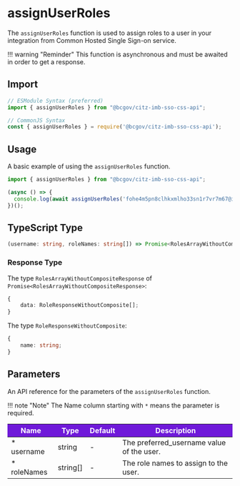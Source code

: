 # assignUserRoles

The `assignUserRoles` function is used to assign roles to a user in your integration from Common Hosted Single Sign-on service. 

!!! warning "Reminder"
    This function is asynchronous and must be awaited in order to get a response.

## Import

```JavaScript
// ESModule Syntax (preferred)
import { assignUserRoles } from "@bcgov/citz-imb-sso-css-api";

// CommonJS Syntax
const { assignUserRoles } = require('@bcgov/citz-imb-sso-css-api');
```

## Usage

A basic example of using the `assignUserRoles` function.

```JavaScript
import { assignUserRoles } from "@bcgov/citz-imb-sso-css-api";

(async () => {
  console.log(await assignUserRoles('fohe4m5pn8clhkxmlho33sn1r7vr7m67@idir', ['Admin']));
})();
```

## TypeScript Type

<!-- The following code block is auto generated when types in the package change. -->
<!-- TYPE: assignUserRoles -->
```TypeScript
(username: string, roleNames: string[]) => Promise<RolesArrayWithoutCompositeResponse>;
```

### Response Type

The type `RolesArrayWithoutCompositeResponse` of `Promise<RolesArrayWithoutCompositeResponse>`:

<!-- The following code block is auto generated when types in the package change. -->
<!-- TYPE: RolesArrayWithoutCompositeResponse -->
```TypeScript
{
    data: RoleResponseWithoutComposite[];
}
```

The type `RoleResponseWithoutComposite`:

<!-- The following code block is auto generated when types in the package change. -->
<!-- TYPE: RoleResponseWithoutComposite -->
```TypeScript
{
    name: string;
}
```

## Parameters

An API reference for the parameters of the `assignUserRoles` function.

!!! note "Note"
    The Name column starting with `*` means the parameter is required.

<table>
  <!-- Table columns -->
  <thead>
    <tr>
      <th style="background: #6f19d9; color: white;">Name</th>
      <th style="background: #6f19d9; color: white;">Type</th>
      <th style="background: #6f19d9; color: white;">Default</th>
      <th style="background: #6f19d9; color: white;">Description</th>
    </tr>
  </thead>

  <!-- Table rows -->
  <tbody>
    <tr>
      <td>* username</td>
      <td>string</td>
      <td>-</td>
      <td>The preferred_username value of the user.</td>
    </tr>
    <tr>
      <td>* roleNames</td>
      <td>string[]</td>
      <td>-</td>
      <td>The role names to assign to the user.</td>
    </tr>
  </tbody>
</table>

